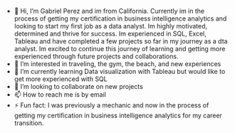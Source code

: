- 👋 Hi, I’m Gabriel Perez and im from California. Currently im in the process of getting my certification in business intelligence analytics and looking to start my first job as a data analyst. Im highly motivated, determined and thrive for success. Im experienced in SQL, Excel, Tableau and have completed a few projects so far in my journey as a dta analyst. Im excited to continue this journey of learning and getting more experienced through future projects and collaborations.
- 👀 I’m interested in traveling, the gym, the beach, and new experiences
- 🌱 I’m currently learning Data visualization with Tableau but would like to get more experienced with SQL
- 💞️ I’m looking to collaborate on new projects
- 📫 How to reach me is by email
- ⚡ Fun fact: I was previously a mechanic and now in the process of getting my certification in business intelligence analytics for my career transition.

<!---
Gperez212/Gperez212 is a ✨ special ✨ repository because its `README.md` (this file) appears on your GitHub profile.
You can click the Preview link to take a look at your changes.
--->
